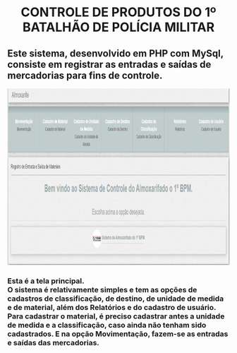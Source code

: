 # <center> CONTROLE DE PRODUTOS DO 1º BATALHÃO DE POLÍCIA MILITAR </center>
  ## Este sistema, desenvolvido em PHP com MySql, consiste em registrar as entradas e saídas de mercadorias para fins de controle. 
 <img height="400" src="./imagens/tela01.png">

### Esta é a tela principal. <br> O sistema é relativamente simples e tem as opções de cadastros de classificação, de destino, de unidade de medida e de material, além dos Relatórios e do cadastro de usuário. Para cadastrar o material, é preciso cadastrar antes a unidade de medida e a classificação, caso ainda não tenham sido cadastrados. E na opção Movimentação, fazem-se as entradas e saídas das mercadorias.</h3>
